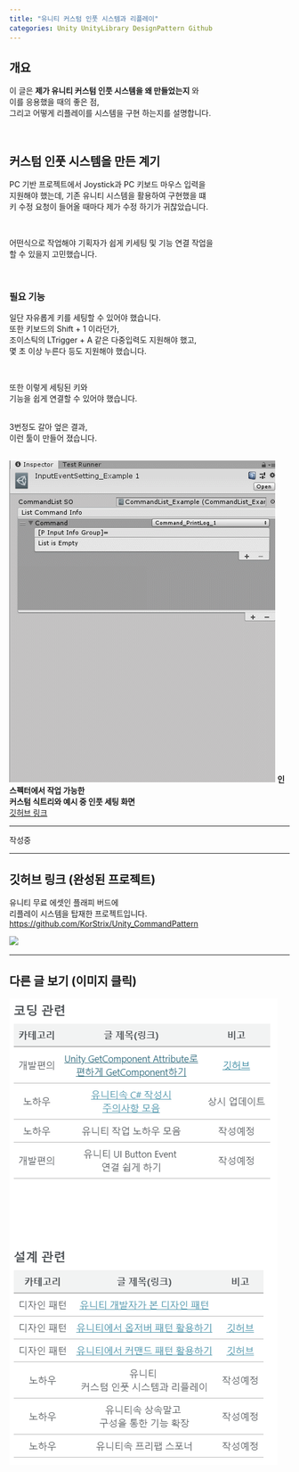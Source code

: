 ```yaml
---
title: "유니티 커스텀 인풋 시스템과 리플레이"
categories: Unity UnityLibrary DesignPattern Github
---
```


## 개요
이 글은 **제가 유니티 커스텀 인풋 시스템을 왜 만들었는지** 와 <br>
이를 응용했을 때의 좋은 점, <br>
그리고 어떻게 리플레이를 시스템을 구현 하는지를 설명합니다. <br>

<br>

## 커스텀 인풋 시스템을 만든 계기
PC 기반 프로젝트에서 Joystick과 PC 키보드 마우스 입력을 <br>
지원해야 했는데, 기존 유니티 시스템을 활용하여 구현했을 떄 <br>
키 수정 요청이 들어올 때마다 제가 수정 하기가 귀찮았습니다. <br>

<br>

어떤식으로 작업해야 기획자가 쉽게 키세팅 및 기능 연결 작업을 <br>
할 수 있을지 고민했습니다. <br>

<br>

### 필요 기능
일단 자유롭게 키를 세팅할 수 있어야 했습니다. <br>
또한 키보드의 Shift + 1 이라던가, <br>
조이스틱의 LTrigger + A 같은 다중입력도 지원해야 했고, <br>
몇 초 이상 누른다 등도 지원해야 했습니다. <br>

<br>

또한 이렇게 세팅된 키와  <br>
기능을 쉽게 연결할 수 있어야 했습니다. <br>

<br>
3번정도 갈아 엎은 결과, <br>
이런 툴이 만들어 졌습니다. <br>

<br>

![](https://github.com/KorStrix/Unity_RelatedElementList/raw/master/ImageForGithub/InputEventSetting.gif?raw=true)
**인스펙터에서 작업 가능한 <br>
커스텀 식트리와 예시 중 인풋 세팅 화면** <br>
[깃허브 링크](https://github.com/KorStrix/Unity_RelatedElementList)

---
작성중


---
## 깃허브 링크 (완성된 프로젝트)
유니티 무료 에셋인 플래피 버드에 <br>
리플레이 시스템을 탑재한 프로젝트입니다. <br>
https://github.com/KorStrix/Unity_CommandPattern

![](https://github.com/KorStrix/Unity_CommandPattern/blob/master/Image_ForGithub/Replay.gif?raw=true)

---
## 다른 글 보기 (이미지 클릭)
[![](https://github.com/KorStrix/korstrix.github.io/blob/master/_images/Index_Preview.png?raw=true)](https://korstrix.github.io/index/Index/)
